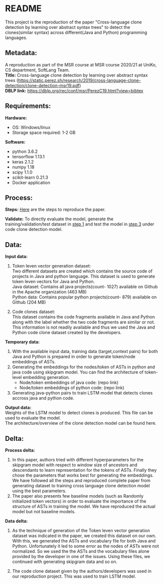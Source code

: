 
# README

This project is the reproduction of the paper "Cross-language clone detection by
learning over abstract syntax trees" to detect the clones(similar syntax) across different(Java and Python) programming languages. 


## Metadata: <br />
A reproduction as part of the MSR course at MSR course 2020/21 at UniKo, CS department, SoftLang Team. <br />
**Title:** Cross-language clone detection by learning over abstract syntax trees (https://static.perez.sh/research/2019/cross-language-clone-detection/clone-detection-msr19.pdf)<br />
**DBLP link:** https://dblp.org/rec/conf/msr/PerezC19.html?view=bibtex <br />


## Requirements: <br />
**Hardware:** <br />
* OS: Windows/linux <br />
* Storage space required: 1-2 GB <br />

**Software:** <br />
* python 3.6.2 <br />
* tensorflow 1.13.1 <br />
* keras 2.1.2 <br />
* numpy 1.18 <br />
* scipy 1.1.0 <br />
* scikit-learn 0.21.3 <br />
* Docker application <br />

## Process: <br />
**Steps:**
[Here][1] are the steps to reproduce the paper. <br />

**Validate:** To directly evaluate the model, generate the training/validation/test dataset in [step 1][2] and test the model in [step 3][2] under code clone detection model. 

## Data: <br />
**Input data:** <br />
1. Token leven vector generation dataset: <br/>
Two different datasets are created which contains the source code of projects in Java and python language. This dataset is used to generate token leven vectors for Java and Python.<br/> 
Java dataset: Contains all java projects(count- 1027) available on Github in the Apache organization (463 MB) <br/> 
Python data: Contains popular python projects(count- 879) available on Github (204 MB) <br/>

2. Code clones dataset: <br/>
This dataset contains the code fragments available in Java and Python along with the label whether the two code fragments are similar or not. This information is 
not readily available and thus we used the Java and Python code clone dataset created by the developers. <br/>


**Temporary data:** <br />
1. With the available input data, training data (target,context pairs) for both Java and Python is prepared in order to generate token/node embeddings of ASTs. <br/>
2. Generating the embeddings for the nodes/token of ASTs in python and java code using skipgram model. You can find the architecture of token-level embedding generation. <br/>
    * Node/token embeddings of java code: (repo link)
    * Node/token embeddings of python code: (repo link)
3. Generating java-python pairs to train LSTM model that detects clones accross java and python code. <br/>

**Output data:**<br />
Weights of the LSTM model to detect clones is produced. This file can be used to evaluate the model. <br/>
The architecture/overview of the clone detection model can be found here. <br/>


## Delta:<br />
**Process delta:** <br />
1. In this paper, authors tried with different hyperparameters for the skipgram model with respect to window size of ancestors and descendants to learn representation for the tokens of ASTs. 
Finally they chose the parameters that works best for generating the embeddings. We have followed all the steps and reproduced complete paper from generating dataset to 
training cross language clone detection model using the best parameters. <br/>
2. The paper also presents few baseline models (such as Randomly initialized token vectors) in order to evaluate the importance of the structure of ASTs in training the model. We have reproduced the actual model but not baseline models. <br/>

**Data delta:** <br />
1. As the technique of generation of the Token leven vector generation dataset was indicated in the paper, we created this dataset on our own. With this, we generated the ASTs and vocabulary file for both Java and Python. Unfortunately it led to some error as the nodes of ASTs were not normalized. So we used the the ASTs and the vocabulary files alone provided by the developer in one of the issues. Using these files, we continued with generating skipgram data and so on.

2. The code clone dataset given by the authors/developers was used in our reproduction project. This was used to train LSTM model.


[1]: https://github.com/nagaraj-bahubali/Cross-Language-Clone-Detection/blob/master/doc/README.md
[2]: https://github.com/nagaraj-bahubali/Cross-Language-Clone-Detection/blob/master/doc/README.md
